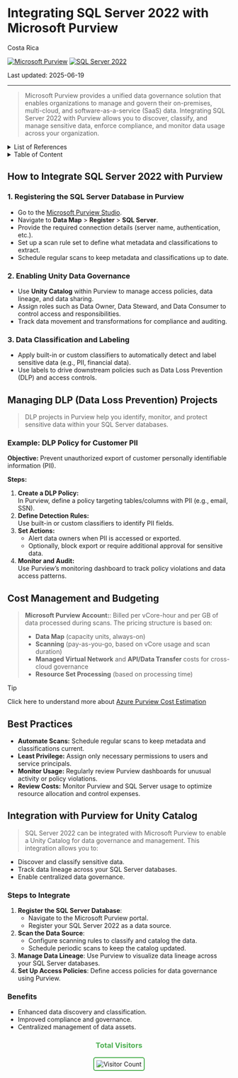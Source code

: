 # Integrating SQL Server 2022 with Microsoft Purview

Costa Rica

[![Microsoft Purview](https://img.shields.io/badge/Microsoft-Purview-blue)](https://learn.microsoft.com/en-us/azure/purview/)
[![SQL Server 2022](https://img.shields.io/badge/SQL%20Server%202022-blue)](https://learn.microsoft.com/en-us/sql/sql-server/?view=sql-server-ver15)

Last updated: 2025-06-19

---

> Microsoft Purview provides a unified data governance solution that enables organizations to manage and govern their on-premises, multi-cloud, and software-as-a-service (SaaS) data. Integrating SQL Server 2022 with Purview allows you to discover, classify, and manage sensitive data, enforce compliance, and monitor data usage across your organization.

<details>
<summary>List of References</summary>

- [Microsoft Purview Documentation](https://learn.microsoft.com/en-us/azure/purview/)
- [SQL Server 2022 Documentation](https://learn.microsoft.com/en-us/sql/sql-server/?view=sql-server-ver15)
- [Purview Data Loss Prevention](https://learn.microsoft.com/en-us/azure/purview/concept-data-loss-prevention)
- [Azure Pricing Calculator](https://azure.microsoft.com/en-us/pricing/calculator/)

</details>


<details>
<summary>Table of Content </summary>

- [How to Integrate SQL Server 2022 with Purview](#how-to-integrate-sql-server-2022-with-purview)
    - [Registering the SQL Server Database in Purview](#registering-the-sql-server-database-in-purview)
    - [Enabling Unity Data Governance](#enabling-unity-data-governance)
    - [Data Classification and Labeling](#data-classification-and-labeling)
- [Managing DLP Data Loss Prevention Projects](#managing-dlp-data-loss-prevention-projects)
    - [Example: DLP Policy for Customer PII](#example-dlp-policy-for-customer-pii)
- [Cost Management and Budgeting](#cost-management-and-budgeting)
- [Best Practices](#best-practices)
- [Integration with Purview for Unity Catalog](#integration-with-purview-for-unity-catalog)
    - [Steps to Integrate](#steps-to-integrate)
    - [Benefits](#benefits)

</details>


## How to Integrate SQL Server 2022 with Purview

### 1. Registering the SQL Server Database in Purview

- Go to the [Microsoft Purview Studio](https://web.purview.azure.com/).
- Navigate to **Data Map** > **Register** > **SQL Server**.
- Provide the required connection details (server name, authentication, etc.).
- Set up a scan rule set to define what metadata and classifications to extract.
- Schedule regular scans to keep metadata and classifications up to date.

### 2. Enabling Unity Data Governance

- Use **Unity Catalog** within Purview to manage access policies, data lineage, and data sharing.
- Assign roles such as Data Owner, Data Steward, and Data Consumer to control access and responsibilities.
- Track data movement and transformations for compliance and auditing.

### 3. Data Classification and Labeling

- Apply built-in or custom classifiers to automatically detect and label sensitive data (e.g., PII, financial data).
- Use labels to drive downstream policies such as Data Loss Prevention (DLP) and access controls.

## Managing DLP (Data Loss Prevention) Projects

> DLP projects in Purview help you identify, monitor, and protect sensitive data within your SQL Server databases.

### Example: DLP Policy for Customer PII

**Objective:** Prevent unauthorized export of customer personally identifiable information (PII).

**Steps:**
1. **Create a DLP Policy:**  
   In Purview, define a policy targeting tables/columns with PII (e.g., email, SSN).
2. **Define Detection Rules:**  
   Use built-in or custom classifiers to identify PII fields.
3. **Set Actions:**  
   - Alert data owners when PII is accessed or exported.
   - Optionally, block export or require additional approval for sensitive data.
4. **Monitor and Audit:**  
   Use Purview’s monitoring dashboard to track policy violations and data access patterns.

## Cost Management and Budgeting

> **Microsoft Purview Account:**: Billed per vCore-hour and per GB of data processed during scans.
> The pricing structure is based on:
> - **Data Map** (capacity units, always-on)
> - **Scanning** (pay-as-you-go, based on vCore usage and scan duration)
> - **Managed Virtual Network** and **API/Data Transfer** costs for cross-cloud governance
> - **Resource Set Processing** (based on processing time)

> [!TIP]
> Click here to understand more about [Azure Purview Cost Estimation](../../Purview/Cost-Estimation.md)

## Best Practices

- **Automate Scans:** Schedule regular scans to keep metadata and classifications current.
- **Least Privilege:** Assign only necessary permissions to users and service principals.
- **Monitor Usage:** Regularly review Purview dashboards for unusual activity or policy violations.
- **Review Costs:** Monitor Purview and SQL Server usage to optimize resource allocation and control expenses.

## Integration with Purview for Unity Catalog

> SQL Server 2022 can be integrated with Microsoft Purview to enable a Unity Catalog for data governance and management. This integration allows you to:

- Discover and classify sensitive data.
- Track data lineage across your SQL Server databases.
- Enable centralized data governance.

### Steps to Integrate

1. **Register the SQL Server Database**:
   - Navigate to the Microsoft Purview portal.
   - Register your SQL Server 2022 as a data source.
2. **Scan the Data Source**:
   - Configure scanning rules to classify and catalog the data.
   - Schedule periodic scans to keep the catalog updated.
3. **Manage Data Lineage**: Use Purview to visualize data lineage across your SQL Server databases.
4. **Set Up Access Policies**: Define access policies for data governance using Purview.

### Benefits

- Enhanced data discovery and classification.
- Improved compliance and governance.
- Centralized management of data assets.

<div align="center">
  <h3 style="color: #4CAF50;">Total Visitors</h3>
  <img src="https://profile-counter.glitch.me/brown9804/count.svg" alt="Visitor Count" style="border: 2px solid #4CAF50; border-radius: 5px; padding: 5px;"/>
</div>
